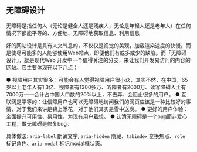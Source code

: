 ## 无障碍设计

无障碍是指任何人（无论是健全人还是残疾人，无论是年轻人还是老年人）在任何情况下都能平等的、方便地、无障碍地获取信息、利用信息

好的网站设计是具有人文气息的，不仅仅是视觉的美观，加载渲染速度的快慢。而是使尽可能多的人能够使用Web站点，即便他们有或多或少的缺陷。而「无障碍设计」，就是现代Web 开发中一个值得关注的分支，来让我们开发易访问的内容的网站。它主要体现在以下几点：

● 视障用户其实很多：可能会有人觉得视障用户很小众，其实不然，在中国，65岁以上老年人有1.3亿、视障者有1300多万、听障者有2000万、读写障碍人士有7000万——合计占中国人口数的20%以上，不去弄、会阻止很多的用户。
● 互联网是平等的：让信障用户也可以无障碍地访问我们的网页应该是一种比较好的事情，对于我们来讲是锦上添花，对于他们其实是雪中送炭。
● 更好的用户体验：全面提升可用性、易用性，为现有用户着想。
● 认清无障碍是一个bug而非爱心工程，做无障碍是修复bug。

具体做法: `aria-label` 朗诵文字, `aria-hidden` 隐藏、`tabindex` 变换焦点、`role` 标记角色、`aria-modal` 标记modal框状态。